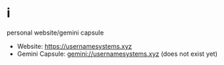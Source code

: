 i
=
personal website/gemini capsule

* Website:        <https://usernamesystems.xyz>
* Gemini Capsule: <gemini://usernamesystems.xyz> (does not exist yet)
